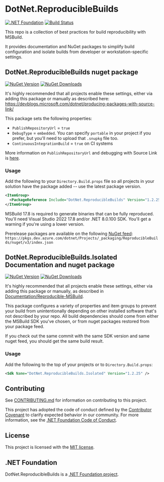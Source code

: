 ﻿# DotNet.ReproducibleBuilds

[![.NET Foundation](https://img.shields.io/badge/.NET%20Foundation-blueviolet.svg)](https://www.dotnetfoundation.org/)
[![Build Status](https://dev.azure.com/dotnet/Projects/_apis/build/status%2FReproducibleBuilds%20-%20CI?branchName=main)](https://dev.azure.com/dotnet/Projects/_build/latest?definitionId=154&branchName=main)

This repo is a collection of best practices for build reproducibility with MSBuild.

It provides documentation and NuGet packages to simplify build configuration and isolate builds from developer or
workstation-specific settings.

## DotNet.ReproducibleBuilds nuget package

[![NuGet Version](https://img.shields.io/nuget/v/DotNet.ReproducibleBuilds?style=flat&label=DotNet.ReproducibleBuilds)](https://www.nuget.org/packages/DotNet.ReproducibleBuilds)
[![NuGet Downloads](https://img.shields.io/nuget/dt/DotNet.ReproducibleBuilds?style=flat)](https://www.nuget.org/packages/DotNet.ReproducibleBuilds)

It's highly recommended that all projects enable these settings, either via
adding this package or manually as described here: https://devblogs.microsoft.com/dotnet/producing-packages-with-source-link/

This package sets the following properties:
- `PublishRepositoryUrl` = `true`
- `DebugType` = `embedded`. You can specify `portable` in your project if you prefer, but you'll need to upload that `.snupkg` file too.
- `ContinuousIntegrationBuild` = `true` on CI systems

More information on `PublishRepositoryUrl` and debugging with Source Link is [here](https://devblogs.microsoft.com/dotnet/improving-debug-time-productivity-with-source-link/).

### Usage

Add the following to your `Directory.Build.props` file so all projects in your solution have the package added -- use the latest package version.

```xml
<ItemGroup>
  <PackageReference Include="DotNet.ReproducibleBuilds" Version="1.2.25" PrivateAssets="All"/>
</ItemGroup>
```

MSBuild 17.8 is required to generate binaries that can be fully reproduced. You'll need Visual Studio 2022 17.8 and/or .NET 8.0.100 SDK. You'll get a warning 
if you're using a lower version.

Prerelease packages are available on the following [NuGet feed](https://dev.azure.com/dotnet/Projects/_packaging?_a=feed&feed=ReproducibleBuilds):
`https://pkgs.dev.azure.com/dotnet/Projects/_packaging/ReproducibleBuilds/nuget/v3/index.json`

## DotNet.ReproducibleBuilds.Isolated Documentation and nuget package

[![NuGet Version](https://img.shields.io/nuget/v/DotNet.ReproducibleBuilds.Isolated?style=flat&label=DotNet.ReproducibleBuilds.Isolated)](https://www.nuget.org/packages/DotNet.ReproducibleBuilds.Isolated)
[![NuGet Downloads](https://img.shields.io/nuget/dt/DotNet.ReproducibleBuilds.Isolated?style=flat)](https://www.nuget.org/packages/DotNet.ReproducibleBuilds.Isolated)

It's highly recommended that all projects enable these settings, either via 
adding this package or manually, as described in [Documentation/Reproducible-MSBuild](Documentation/Reproducible-MSBuild/README.md).

This package configures a variety of properties and item groups to prevent your build from unintentionally 
depending on other installed software that's not described by your repo. All build dependencies should come
from either the MSBuild SDK you've chosen, or from nuget packages restored from your package feed. 

If you check out the same commit with the same SDK version and same nuget feed, you should get the same build result.

### Usage

Add the following to the top of your projects or to `Directory.Build.props`:

```xml
<Sdk Name="DotNet.ReproducibleBuilds.Isolated" Version="1.2.25" />
```

## Contributing

See [CONTRIBUTING.md](CONTRIBUTING.md) for information on contributing to this project.

This project has adopted the code of conduct defined by the [Contributor Covenant](http://contributor-covenant.org/) 
to clarify expected behavior in our community. For more information, see the [.NET Foundation Code of Conduct](http://www.dotnetfoundation.org/code-of-conduct).

## License

This project is licensed with the [MIT license](LICENSE).

## .NET Foundation

DotNet.ReproducibleBuilds is a [.NET Foundation project](https://dotnetfoundation.org/projects).
